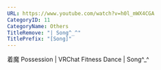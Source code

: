 ```yaml
---
URL: https://www.youtube.com/watch?v=h0l_mWX4CGA
CategoryID: 11
CategoryName: Others
TitleRemove: "| Song^_^"
TitlePrefix: "[Song]"
---
```


着魔 Possession | VRChat Fitness Dance | Song^_^

